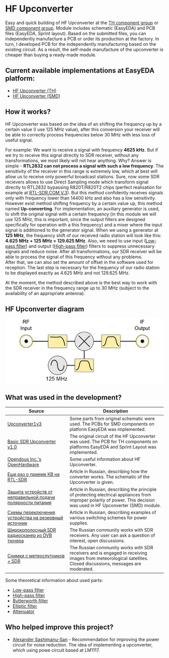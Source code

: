 # HF Upconverter

Easy and quick building of HF Upconverter at the [TH component group](./TH) or [SMD component group](./SMD/EasyEDA). Module includes schematic (EasyEDA) and PCB files (EasyEDA, Sprint layout). Based on the submitted files, you can independently manufacture a PCB or order its production at the factory. In turn, I developed PCB for the independently manufacturing based on the existing circuit. As a result, the self-made manufacture of the upconverter is cheaper than buying a ready-made module.

## Current available implementations at EasyEDA platform:
- [HF Upconverter (TH)]
- [HF Upconverter (SMD)]

## How it works?
HF Upconverter was based on the idea of an shifting the frequency up by a certain value (I use 125 MHz value), after this conversion your receiver will be able to correctly process frequencies below 30 MHz with less loss of useful signal.

For example: 
We want to receive a signal with frequency **4625 kHz**. But if we try to receive this signal directly to SDR receiver, without any transformations, we most likely will not hear anything. Why? Answer is simple - **RTL2832 can not process a signal with such a low frequency**. The sensitivity of the receiver in this range is extremely low, which at best will allow us to receive only powerful broadcast stations. Sure, now some SDR recievers allows to use Direct Sampling mode which transform signal directly to RTL2832 bypassing R820T/R820T2 chips (perfect realisation for example at [RTL-SDR.COM V.3]). But this method confidently receives signals only with frequency lower than 14400 kHz and also has a low sensitivity.  
However exist method shifting frequency by a certain value up, this method named **Up-сonverting**. For implementation, an auxiliary generator is used, to shift the original signal with a certain frequency (in this module we will use 125 MHz, this is important, since the output filters are designed specifically for operation with a this frequency) and a mixer where the input signal is additioned to the generator signal. When we using a generator at **125 MHz**, the frequency shift of our received radio station will look like this: **4.625 MHz + 125 MHz = 129.625 MHz**. Also, we need to use input ([Low-pass filter]) and output ([High-pass filter]) filters to suppress unnecessary signals and reduce noise. After all transformations, our SDR receiver will be able to process the signal of this frequency without any problems.  
After that, we can also set the amount of offset in the software used for reception. The last step is necessary for the frequency of our radio station to be displayed exactly as 4.625 MHz and not 129.625 MHz.

At the moment, the method described above is the best way to work with the SDR receiver in the frequency range up to 30 MHz (subject to the availability of an appropriate antenna).

## HF Upconverter diagram
![HF Upconverter diagram](../Resources/Upconverter-diagram.png)

## What was used in the development?
| Source | Description |
| ------ | ------ |
| [Upconverter1v3] | Some parts from original schematic were used. The PCBs for SMD components on platform EasyEDA was implemented. |
| [Basic SDR Upconverter v1.0] | The original circuit of the HF Upconverter was used. The PCB for TH components on platforms EasyEDA and Sprint Layout was implemented. |
| [Opendous Inc.'s OpenHardware] | Some useful information about HF Upconverter. |
| [Еще раз о приеме КВ на RTL-SDR] | Article in Russian, describing how the converter works. The schematic of the Upconverter is given. |
| [Защита устройств от неправильной подачи полярности питания] | Article in Russian, describing the principle of protecting electrical appliances from improper polarity of power. This decision was used in HF Upconverter (SMD) module. |
| [Схемы переключения устройства на резервный источник] | Article in Russian, describing examples of various switching schemes for power supplies. |
| [Широкополосный SDR радиосканер из DVB тюнера] | The Russian community works with SDR receivers. Any user can ask a question of interest, open discussions. |
| [Снимки с метеоспутников + SDR] | The Russian community works with SDR receivers and is engaged in receiving images from meteorological satellites. Closed discussions, messages are moderated. |

Some theoretical information about used parts:

- [Low-pass filter]
- [High-pass filter]
- [Butterworth filter]
- [Elliptic filter]
- [Attenuator]

## Who helped improve this project?

- [Alexander Sashimanu-San](https://vk.com/sashimanu) - Recommendation for improving the power circuit for noise reduction. The idea of implementing a upconverter, which using powe circuit based at LM1117.

[HF Upconverter (TH)]: <https://easyeda.com/IgrikXD/HF_Upconverter_ADE_series_mixers-b319a09d843a495baa5be52cb93d76d8>
[HF Upconverter (SMD)]: <https://easyeda.com/IgrikXD/HF_Upconverter_SMD-3cfb364d4cd2413abd3e60c4312f322d>
[Upconverter1v3]: <https://github.com/opendous/Upconverter1v3>
[Basic SDR Upconverter v1.0]: <http://home.scarlet.be/on1bes/sdr_up_conv_v1.0_ade1_125_en.html>
[Opendous Inc.'s OpenHardware]: <https://github.com/ha7ilm/opendous/wiki>
[Еще раз о приеме КВ на RTL-SDR]: <https://m.geektimes.ru/post/289241/>
[Защита устройств от неправильной подачи полярности питания]: <https://habrahabr.ru/post/254035/>
[Схемы переключения устройства на резервный источник]: <http://avrproject.ru/forum/4-101-1>
[Широкополосный SDR радиосканер из DVB тюнера]: <https://vk.com/dvb_tv>
[Снимки с метеоспутников + SDR]: <https://vk.com/noaa_sat>
[Low-pass filter]: <https://en.wikipedia.org/wiki/Low-pass_filter>
[High-pass filter]: <https://en.wikipedia.org/wiki/High-pass_filter>
[Butterworth filter]: <https://en.wikipedia.org/wiki/Butterworth_filter>
[Elliptic filter]: <https://en.wikipedia.org/wiki/Elliptic_filter>
[Attenuator]: <https://en.wikipedia.org/wiki/Attenuator_(electronics)>
[RTL-SDR.COM V.3]: <https://www.rtl-sdr.com/buy-rtl-sdr-dvb-t-dongles/>